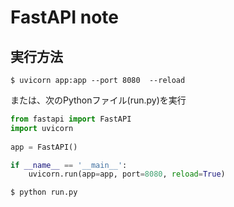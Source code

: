 # FastAPI note

## 実行方法


```
$ uvicorn app:app --port 8080  --reload 
```

または、次のPythonファイル(run.py)を実行

```Python
from fastapi import FastAPI
import uvicorn
 
app = FastAPI()

if __name__ == '__main__':
    uvicorn.run(app=app, port=8080, reload=True)
```

```shell
$ python run.py
```
